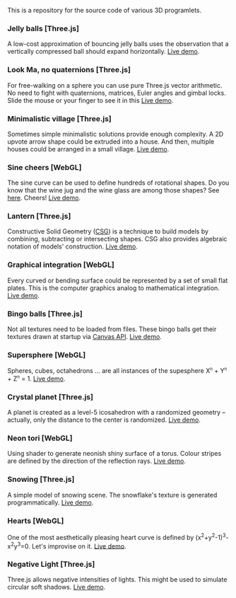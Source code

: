 This is a repository for the source code of various 3D programlets.

### Jelly balls [Three.js]
A low-cost approximation of bouncing jelly balls uses the observation that a vertically compressed ball should expand horizontally. [Live demo](threejs/jelly-balls.html). 

### Look Ma, no quaternions [Three.js]
For free-walking on a sphere you can use pure Three.js vector arithmetic. No need to fight with quaternions, matrices, Euler angles and gimbal locks. Slide the mouse or your finger to see it in this [Live demo](threejs/look-ma-no-quaternions.html). 

### Minimalistic village [Three.js]
Sometimes simple minimalistic solutions provide enough complexity. A 2D upvote arrow shape could be extruded into a house. And then, multiple houses could be arranged in a small village. [Live demo](threejs/minimalistic-village.html). 

### Sine cheers [WebGL]
The sine curve can be used to define hundreds of rotational shapes. Do you know that the wine jug and the wine glass are among those shapes? See [here](webgl/sine-cheers-graph.jpg). Cheers! [Live demo](webgl/sine-cheers.html).

### Lantern [Three.js]
Constructive Solid Geometry ([CSG](https://en.wikipedia.org/wiki/Constructive_solid_geometry)) is a technique to build models by combining, subtracting or intersecting shapes. CSG also provides algebraic notation of models' construction. [Live demo](threejs/lantern.html). 

### Graphical integration [WebGL]
Every curved or bending surface could be represented by a set of small flat plates. This is the computer graphics analog to mathematical integration. [Live demo](webgl/graphical-integration.html).

### Bingo balls [Three.js]
Not all textures need to be loaded from files. These bingo balls get their textures drawn at startup via [Canvas API](https://developer.mozilla.org/en-US/docs/Web/API/Canvas_API). [Live demo](threejs/bingo-balls.html). 

### Supersphere [WebGL]
Spheres, cubes, octahedrons ... are all instances of the supesphere X<sup><small>n</small></sup> + Y<sup><small>n</small></sup> + Z<sup><small>n</small></sup> = 1. [Live demo](webgl/supersphere.html).

### Crystal planet [Three.js]
A planet is created as a level-5 icosahedron with a randomized geometry &ndash; actually, only the distance to the center is randomized. [Live demo](threejs/crystal-planet.html). 

### Neon tori [WebGL]
Using shader to generate neonish shiny surface of a torus. Colour stripes are defined by the direction of the reflection rays. [Live demo](webgl/neon-tori.html).

### Snowing [Three.js]
A simple model of snowing scene. The snowflake's texture is generated programmatically. [Live demo](threejs/snowing.html). 

### Hearts [WebGL]
One of the most aesthetically pleasing heart curve is defined by (x<sup>2</sup>+y<sup>2</sup>-1)<sup>3</sup>-x<sup>2</sup>y<sup>3</sup>=0. Let's improvise on it. [Live demo](webgl/hearts.html).

### Negative Light [Three.js]
Three.js allows negative intensities of lights. This might be used to simulate circular soft shadows. [Live demo](threejs/negative-light.html).

